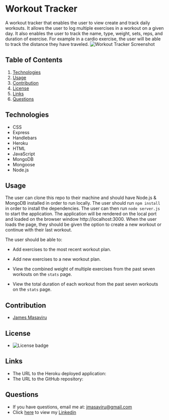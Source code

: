 # Workout Tracker

A workout tracker that enables the user to view create and track daily workouts. It allows the user to log multiple exercises in a workout on a given day. It also enables the user to track the name, type, weight, sets, reps, and duration of exercise. For example in a cardio exercise, the user will be able to track the distance they have traveled.
![Workout Tracker Screenshot](/public/assets/images/screenshot0.png)

## Table of Contents
  1. [Technologies](#technologies)
  2. [Usage](#usage)
  3. [Contribution](#contribution)
  4. [License](#license)
  5. [Links](#links)
  6. [Questions](#questions)
  
## Technologies
  
  * CSS
  * Express
  * Handlebars
  * Heroku
  * HTML
  * JavaScript
  * MongoDB
  * Mongoose
  * Node.js

## Usage

The user can clone this repo to their machine and should have Node.js & MongoDB installed in order to run locally. The user should run ```npm install``` in order to install the dependencies. The user can then run ```node server.js``` to start the application. The application will be rendered on the local port and loaded on the browser window http://localhost:3000.
When the user loads the page, they should be given the option to create a new workout or continue with their last workout.

The user should be able to:

  * Add exercises to the most recent workout plan.

  * Add new exercises to a new workout plan.

  * View the combined weight of multiple exercises from the past seven workouts on the `stats` page.

  * View the total duration of each workout from the past seven workouts on the `stats` page.

## Contribution

- [James Masaviru](https://github.com/jmasaviru)

## License

*  ![License badge](https://img.shields.io/badge/License-MIT-green)

## Links

* The URL to the Heroku deployed application:
* The URL to the GitHub repository:

## Questions

* If you have questions, email me at: jmasaviru@gmail.com 
* Click [here](https://www.linkedin.com/in/james-masaviru-ba0a2117/) to view my [Linkedin](https://www.linkedin.com/in/james-masaviru-ba0a2117/)
